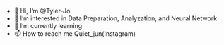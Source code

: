 - 👋 Hi, I’m @Tyler-Jo
- 👀 I’m interested in Data Preparation, Analyzation, and Neural Network
- 🌱 I’m currently learning 
- 📫 How to reach me Quiet_jun(Instagram)

<!---
Tyler-Jo/Tyler-Jo is a ✨ special ✨ repository because its `README.md` (this file) appears on your GitHub profile.
You can click the Preview link to take a look at your changes.
--->

